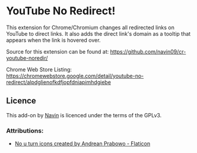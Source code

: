 # YouTube No Redirect!

This extension for Chrome/Chromium changes all redirected links on YouTube to direct links. It also adds the direct link's domain as a tooltip that appears when the link is hovered over.

Source for this extension can be found at: https://github.com/navin09/cr-youtube-noredir/

Chrome Web Store Listing: https://chromewebstore.google.com/detail/youtube-no-redirect/alpdglienofkdfjopfdniapimhdgiebe

## Licence

This add-on by [Navin](https://github.com/navin09) is licenced under the terms of the GPLv3.

### Attributions:

- <a href="https://www.flaticon.com/free-icon/no-u-turn_6742739" title="no u turn icons">No u turn icons created by Andrean Prabowo - Flaticon</a>
